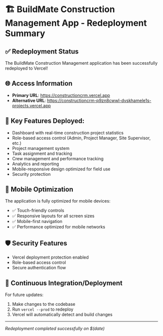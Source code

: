 # 🏗️ BuildMate Construction Management App - Redeployment Summary

## ✅ Redeployment Status
The BuildMate Construction Management application has been successfully redeployed to Vercel!

## 🌐 Access Information
- **Primary URL**: https://constructioncrm.vercel.app
- **Alternative URL**: https://constructioncrm-p9zn8cwwl-dvskhamele1s-projects.vercel.app

## 🎯 Key Features Deployed:
- Dashboard with real-time construction project statistics
- Role-based access control (Admin, Project Manager, Site Supervisor, etc.)
- Project management system
- Task assignment and tracking
- Crew management and performance tracking
- Analytics and reporting
- Mobile-responsive design optimized for field use
- Security protection

## 📱 Mobile Optimization
The application is fully optimized for mobile devices:
- ✅ Touch-friendly controls
- ✅ Responsive layouts for all screen sizes
- ✅ Mobile-first navigation
- ✅ Performance optimized for mobile networks

## 🛡 Security Features
- Vercel deployment protection enabled
- Role-based access control
- Secure authentication flow

## 🔄 Continuous Integration/Deployment
For future updates:
1. Make changes to the codebase
2. Run `vercel --prod` to redeploy
3. Vercel will automatically detect and build changes

---
*Redeployment completed successfully on $(date)*